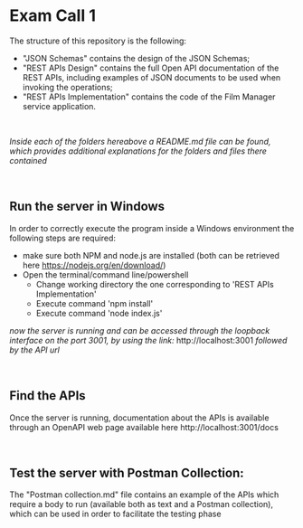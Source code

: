 # Exam Call 1

The structure of this repository is the following:
  - "JSON Schemas" contains the design of the JSON Schemas;
  - "REST APIs Design" contains the full Open API documentation of the REST APIs, including examples of JSON documents to be used when invoking the operations;
  - "REST APIs Implementation" contains the code of the Film Manager service application.

<br />

*Inside each of the folders hereabove a README.md file can be found, which provides additional explanations for the folders and files there contained*

<br />


## Run the server in Windows

In order to correctly execute the program inside a Windows environment the following steps are required:

 - make sure both NPM and node.js are installed (both can be retrieved here https://nodejs.org/en/download/)
 - Open the terminal/command line/powershell
   - Change working directory the one corresponding to 'REST APIs Implementation'
   - Execute command 'npm install'
   - Execute command 'node index.js'

*now the server is running and can be accessed through the loopback interface on the port 3001, by using the link:*  http://localhost:3001  *followed by the API url*

</br>

## Find the APIs

Once the server is running, documentation about the APIs is available through an OpenAPI web page available here http://localhost:3001/docs

</br>

## Test the server with Postman Collection:
The "Postman collection.md" file contains an example of the APIs which require a body to run (available both as text and a Postman collection), which can be used in order to facilitate the testing phase


<br />
